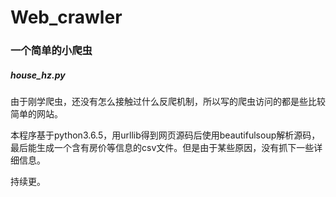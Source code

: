 # Web_crawler
### 一个简单的小爬虫

##### house_hz.py

由于刚学爬虫，还没有怎么接触过什么反爬机制，所以写的爬虫访问的都是些比较简单的网站。

本程序基于python3.6.5，用urllib得到网页源码后使用beautifulsoup解析源码，最后能生成一个含有房价等信息的csv文件。但是由于某些原因，没有抓下一些详细信息。

持续更。